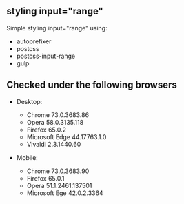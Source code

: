 ## styling input="range"

Simple styling input="range" using:
* autoprefixer
* postcss
* postcss-input-range
* gulp

## Checked under the following browsers

* Desktop:
  * Chrome 73.0.3683.86
  * Opera 58.0.3135.118
  * Firefox 65.0.2
  * Microsoft Edge 44.17763.1.0
  * Vivaldi 2.3.1440.60

* Mobile:
  * Chrome 73.0.3683.90
  * Firefox 65.0.1
  * Opera 51.1.2461.137501
  * Microsoft Ege 42.0.2.3364

